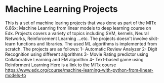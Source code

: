# Machine Learning Projects
This is a set of machine learing projects that was done as part of the MITx 6.86x: Machine Leanring from linear models to deep learning course on Edx. Projects covers a variety of topics including SVM, kernels, Neural Networks, Reinforcement Learning ...etc. The projects doesn't involve sikit-learn functions and libraries. The used ML algorithms is implemented from scratch.
The projects are as follows:
1- Automatic Review Analyzer
2- Digit Recognition using different algorithms
3- Movie Rating predictor using Collaborative Learning and EM algorithm
4- Text-based game using Reinforment Learning
Here is a link to the MITx course https://www.edx.org/course/machine-learning-with-python-from-linear-models-to


